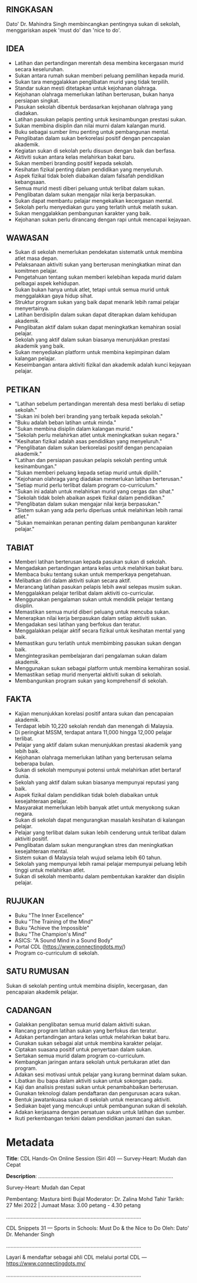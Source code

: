 ## RINGKASAN
Dato' Dr. Mahindra Singh membincangkan pentingnya sukan di sekolah, menggariskan aspek 'must do' dan 'nice to do'.

## IDEA
- Latihan dan pertandingan merentah desa membina kecergasan murid secara keseluruhan.
- Sukan antara rumah sukan memberi peluang pemilihan kepada murid.
- Sukan tara menggalakkan penglibatan murid yang tidak terpilih.
- Standar sukan mesti ditetapkan untuk kejohanan olahraga.
- Kejohanan olahraga memerlukan latihan berterusan, bukan hanya persiapan singkat.
- Pasukan sekolah dibentuk berdasarkan kejohanan olahraga yang diadakan.
- Latihan pasukan pelapis penting untuk kesinambungan prestasi sukan.
- Sukan membina disiplin dan nilai murni dalam kalangan murid.
- Buku sebagai sumber ilmu penting untuk pembangunan mental.
- Penglibatan dalam sukan berkorelasi positif dengan pencapaian akademik.
- Kegiatan sukan di sekolah perlu disusun dengan baik dan berfasa.
- Aktiviti sukan antara kelas melahirkan bakat baru.
- Sukan memberi branding positif kepada sekolah.
- Kesihatan fizikal penting dalam pendidikan yang menyeluruh.
- Aspek fizikal tidak boleh diabaikan dalam falsafah pendidikan kebangsaan.
- Semua murid mesti diberi peluang untuk terlibat dalam sukan.
- Penglibatan dalam sukan mengajar nilai kerja berpasukan.
- Sukan dapat membantu pelajar mengekalkan kecergasan mental.
- Sekolah perlu menyediakan guru yang terlatih untuk melatih sukan.
- Sukan menggalakkan pembangunan karakter yang baik.
- Kejohanan sukan perlu dirancang dengan rapi untuk mencapai kejayaan.

## WAWASAN
- Sukan di sekolah memerlukan pendekatan sistematik untuk membina atlet masa depan.
- Pelaksanaan aktiviti sukan yang berterusan meningkatkan minat dan komitmen pelajar.
- Pengetahuan tentang sukan memberi kelebihan kepada murid dalam pelbagai aspek kehidupan.
- Sukan bukan hanya untuk atlet, tetapi untuk semua murid untuk menggalakkan gaya hidup sihat.
- Struktur program sukan yang baik dapat menarik lebih ramai pelajar menyertainya.
- Latihan berdisiplin dalam sukan dapat diterapkan dalam kehidupan akademik.
- Penglibatan aktif dalam sukan dapat meningkatkan kemahiran sosial pelajar.
- Sekolah yang aktif dalam sukan biasanya menunjukkan prestasi akademik yang baik.
- Sukan menyediakan platform untuk membina kepimpinan dalam kalangan pelajar.
- Keseimbangan antara aktiviti fizikal dan akademik adalah kunci kejayaan pelajar.

## PETIKAN
- "Latihan sebelum pertandingan merentah desa mesti berlaku di setiap sekolah."
- "Sukan ini boleh beri branding yang terbaik kepada sekolah."
- "Buku adalah beban latihan untuk minda."
- "Sukan membina disiplin dalam kalangan murid."
- "Sekolah perlu melahirkan atlet untuk meningkatkan sukan negara."
- "Kesihatan fizikal adalah asas pendidikan yang menyeluruh."
- "Penglibatan dalam sukan berkorelasi positif dengan pencapaian akademik."
- "Latihan dan persiapan pasukan pelapis sekolah penting untuk kesinambungan."
- "Sukan memberi peluang kepada setiap murid untuk dipilih."
- "Kejohanan olahraga yang diadakan memerlukan latihan berterusan."
- "Setiap murid perlu terlibat dalam program co-curriculum."
- "Sukan ini adalah untuk melahirkan murid yang cergas dan sihat."
- "Sekolah tidak boleh abaikan aspek fizikal dalam pendidikan."
- "Penglibatan dalam sukan mengajar nilai kerja berpasukan."
- "Sistem sukan yang ada perlu diperluas untuk melahirkan lebih ramai atlet."
- "Sukan memainkan peranan penting dalam pembangunan karakter pelajar."

## TABIAT
- Memberi latihan berterusan kepada pasukan sukan di sekolah.
- Mengadakan pertandingan antara kelas untuk melahirkan bakat baru.
- Membaca buku tentang sukan untuk memperkaya pengetahuan.
- Melibatkan diri dalam aktiviti sukan secara aktif.
- Merancang latihan pasukan pelapis lebih awal selepas musim sukan.
- Menggalakkan pelajar terlibat dalam aktiviti co-curricular.
- Menggunakan pengalaman sukan untuk mendidik pelajar tentang disiplin.
- Memastikan semua murid diberi peluang untuk mencuba sukan.
- Menerapkan nilai kerja berpasukan dalam setiap aktiviti sukan.
- Mengadakan sesi latihan yang berfokus dan teratur.
- Menggalakkan pelajar aktif secara fizikal untuk kesihatan mental yang baik.
- Memastikan guru terlatih untuk membimbing pasukan sukan dengan baik.
- Mengintegrasikan pembelajaran dari pengalaman sukan dalam akademik.
- Menggunakan sukan sebagai platform untuk membina kemahiran sosial.
- Memastikan setiap murid menyertai aktiviti sukan di sekolah.
- Membangunkan program sukan yang komprehensif di sekolah.

## FAKTA
- Kajian menunjukkan korelasi positif antara sukan dan pencapaian akademik.
- Terdapat lebih 10,220 sekolah rendah dan menengah di Malaysia.
- Di peringkat MSSM, terdapat antara 11,000 hingga 12,000 pelajar terlibat.
- Pelajar yang aktif dalam sukan menunjukkan prestasi akademik yang lebih baik.
- Kejohanan olahraga memerlukan latihan yang berterusan selama beberapa bulan.
- Sukan di sekolah mempunyai potensi untuk melahirkan atlet bertaraf dunia.
- Sekolah yang aktif dalam sukan biasanya mempunyai reputasi yang baik.
- Aspek fizikal dalam pendidikan tidak boleh diabaikan untuk kesejahteraan pelajar.
- Masyarakat memerlukan lebih banyak atlet untuk menyokong sukan negara.
- Sukan di sekolah dapat mengurangkan masalah kesihatan di kalangan pelajar.
- Pelajar yang terlibat dalam sukan lebih cenderung untuk terlibat dalam aktiviti positif.
- Penglibatan dalam sukan mengurangkan stres dan meningkatkan kesejahteraan mental.
- Sistem sukan di Malaysia telah wujud selama lebih 60 tahun.
- Sekolah yang mempunyai lebih ramai pelajar mempunyai peluang lebih tinggi untuk melahirkan atlet.
- Sukan di sekolah membantu dalam pembentukan karakter dan disiplin pelajar.

## RUJUKAN
- Buku "The Inner Excellence"
- Buku "The Training of the Mind"
- Buku "Achieve the Impossible"
- Buku "The Champion's Mind"
- ASICS: "A Sound Mind in a Sound Body"
- Portal CDL (https://www.connectingdots.my/)
- Program co-curriculum di sekolah.

## SATU RUMUSAN
Sukan di sekolah penting untuk membina disiplin, kecergasan, dan pencapaian akademik pelajar.

## CADANGAN
- Galakkan penglibatan semua murid dalam aktiviti sukan.
- Rancang program latihan sukan yang berfokus dan teratur.
- Adakan pertandingan antara kelas untuk melahirkan bakat baru.
- Gunakan sukan sebagai alat untuk membina karakter pelajar.
- Ciptakan suasana positif untuk penyertaan dalam sukan.
- Sertakan semua murid dalam program co-curriculum.
- Kembangkan jaringan antara sekolah untuk pertukaran atlet dan program.
- Adakan sesi motivasi untuk pelajar yang kurang berminat dalam sukan.
- Libatkan ibu bapa dalam aktiviti sukan untuk sokongan padu.
- Kaji dan analisis prestasi sukan untuk penambahbaikan berterusan.
- Gunakan teknologi dalam pendaftaran dan pengurusan acara sukan.
- Bentuk jawatankuasa sukan di sekolah untuk merancang aktiviti.
- Sediakan bajet yang mencukupi untuk pembangunan sukan di sekolah.
- Adakan kerjasama dengan persatuan sukan untuk latihan dan sumber.
- Ikuti perkembangan terkini dalam pendidikan jasmani dan sukan.

# Metadata
**Title**: CDL Hands-On Online Session (Siri 40) — Survey-Heart: Mudah dan Cepat

**Description**: ...........................................................................................

Survey-Heart: Mudah dan Cepat

Pembentang: Mastura binti Bujal 
Moderator: Dr. Zalina Mohd Tahir
Tarikh: 27 Mei 2022   |   Jumaat
Masa: 3.00 petang - 4.30 petang

...........................................................................................

CDL Snippets 31 — Sports in Schools: Must Do & the Nice to Do
Oleh: Dato' Dr. Mehander Singh

...........................................................................................

Layari & mendaftar sebagai ahli CDL melalui portal CDL — https://www.connectingdots.my/

...........................................................................................